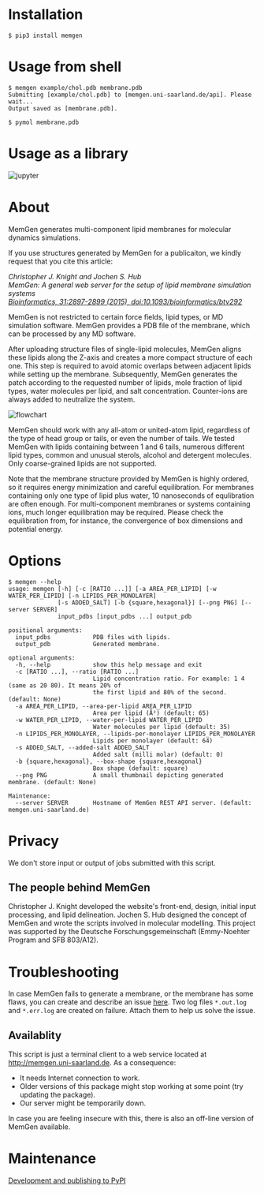 # Installation

```shell
$ pip3 install memgen
```

# Usage from shell

```shell
$ memgen example/chol.pdb membrane.pdb
Submitting [example/chol.pdb] to [memgen.uni-saarland.de/api]. Please wait...
Output saved as [membrane.pdb].
```

```shell
$ pymol membrane.pdb
```

# Usage as a library

![jupyter](doc/jupyter.png)

# About

MemGen generates multi-component lipid membranes for molecular dynamics simulations.

If you use structures generated by MemGen for a publicaiton, we kindly request that you cite this article:

_Christopher J. Knight and Jochen S. Hub_  
_MemGen: A general web server for the setup of lipid membrane simulation systems_  
_[Bioinformatics, 31:2897-2899 (2015), doi:10.1093/bioinformatics/btv292](http://dx.doi.org/10.1093/bioinformatics/btv292)_

MemGen is not restricted to certain force fields, lipid types, or MD simulation software. MemGen provides a PDB file of the membrane, which can be processed by any MD software.

After uploading structure files of single-lipid molecules, MemGen aligns these lipids along the Z-axis and creates a more compact structure of each one. This step is required to avoid atomic overlaps between adjacent lipids while setting up the membrane. Subsequently, MemGen generates the patch according to the requested number of lipids, mole fraction of lipid types, water molecules per lipid, and salt concentration. Counter-ions are always added to neutralize the system.

![flowchart](doc/flowchart.png)

MemGen should work with any all-atom or united-atom lipid, regardless of the type of head group or tails, or even the number of tails. We tested MemGen with lipids containing between 1 and 6 tails, numerous different lipid types, common and unusual sterols, alcohol and detergent molecules. Only coarse-grained lipids are not supported.

Note that the membrane structure provided by MemGen is highly ordered, so it requires energy minimization and careful equilibration. For membranes containing only one type of lipid plus water, 10 nanoseconds of equlibration are often enough. For multi-component membranes or systems containing ions, much longer equilibration may be required. Please check the equilibration from, for instance, the convergence of box dimensions and potential energy.

# Options

```shell
$ memgen --help
usage: memgen [-h] [-c [RATIO ...]] [-a AREA_PER_LIPID] [-w WATER_PER_LIPID] [-n LIPIDS_PER_MONOLAYER]
              [-s ADDED_SALT] [-b {square,hexagonal}] [--png PNG] [--server SERVER]
              input_pdbs [input_pdbs ...] output_pdb

positional arguments:
  input_pdbs            PDB files with lipids.
  output_pdb            Generated membrane.

optional arguments:
  -h, --help            show this help message and exit
  -c [RATIO ...], --ratio [RATIO ...]
                        Lipid concentration ratio. For example: 1 4 (same as 20 80). It means 20% of
                        the first lipid and 80% of the second. (default: None)
  -a AREA_PER_LIPID, --area-per-lipid AREA_PER_LIPID
                        Area per lipid (Å²) (default: 65)
  -w WATER_PER_LIPID, --water-per-lipid WATER_PER_LIPID
                        Water molecules per lipid (default: 35)
  -n LIPIDS_PER_MONOLAYER, --lipids-per-monolayer LIPIDS_PER_MONOLAYER
                        Lipids per monolayer (default: 64)
  -s ADDED_SALT, --added-salt ADDED_SALT
                        Added salt (milli molar) (default: 0)
  -b {square,hexagonal}, --box-shape {square,hexagonal}
                        Box shape (default: square)
  --png PNG             A small thumbnail depicting generated membrane. (default: None)

Maintenance:
  --server SERVER       Hostname of MemGen REST API server. (default: memgen.uni-saarland.de)
```

# Privacy

We don't store input or output of jobs submitted with this script.

## The people behind MemGen

Christopher J. Knight developed the website's front-end, design, initial input processing, and lipid delineation. Jochen S. Hub designed the concept of MemGen and wrote the scripts involved in molecular modelling. This project was supported by the Deutsche Forschungsgemeinschaft (Emmy-Noehter Program and SFB 803/A12).

# Troubleshooting

In case MemGen fails to generate a membrane, or the membrane has some flaws, you can create and describe an issue [here](https://gitlab.com/cbjh/memgen/py-memgen/-/issues). Two log files `*.out.log` and `*.err.log` are created on failure. Attach them to help us solve the issue.

## Availablity

This script is just a terminal client to a web service located at http://memgen.uni-saarland.de. As a consequence:
 - It needs Internet connection to work.
 - Older versions of this package might stop working at some point (try updating the package).
 - Our server might be temporarily down.
 
In case you are feeling insecure with this, there is also an off-line version of MemGen available.

# Maintenance

[Development and publishing to PyPI](doc/maintenance.md)
